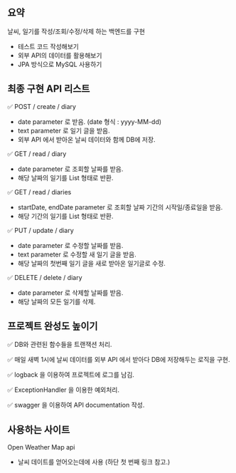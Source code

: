 ## 요약

날씨, 일기를 작성/조회/수정/삭제 하는 백엔드를 구현
- 테스트 코드 작성해보기
- 외부 API의 데이터를 활용해보기
- JPA 방식으로 MySQL 사용하기


## 최종 구현 API 리스트

✅ POST / create / diary
- date parameter 로 받음. (date 형식 : yyyy-MM-dd)
- text parameter 로 일기 글을 받음.
- 외부 API 에서 받아온 날씨 데이터와 함께 DB에 저장.

✅ GET / read / diary
- date parameter 로 조회할 날짜를 받음.
- 해당 날짜의 일기를 List 형태로 반환.

✅ GET / read / diaries
- startDate, endDate parameter 로 조회할 날짜 기간의 시작일/종료일을 받음.
- 해당 기간의 일기를 List 형태로 반환.

✅ PUT / update / diary
- date parameter 로 수정할 날짜를 받음.
- text parameter 로 수정할 새 일기 글을 받음.
- 해당 날짜의 첫번째 일기 글을 새로 받아온 일기글로 수정.

✅ DELETE / delete / diary
- date parameter 로 삭제할 날짜를 받음.
- 해당 날짜의 모든 일기를 삭제.


## 프로젝트 완성도 높이기

✅ DB와 관련된 함수들을 트랜잭션 처리.

✅ 매일 새벽 1시에 날씨 데이터를 외부 API 에서 받아다 DB에 저장해두는 로직을 구현.

✅ logback 을 이용하여 프로젝트에 로그를 남김.

✅ ExceptionHandler 을 이용한 예외처리.

✅ swagger 을 이용하여 API documentation 작성.


## 사용하는 사이트

Open Weather Map api
- 날씨 데이트를 얻어오는데에 사용 (하단 첫 번째 링크 참고.)
